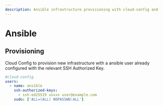 ```yaml
---
description: Ansible infrastructure provisioning with cloud-config and SSH key configuration for automated server setup.
---
```

# Ansible

## Provisioning

Cloud Config to provision new infrastructure with a ansible user already configured with the relevant SSH Authorized Key.

```yaml
#cloud-config
users:
  - name: ansible
    ssh-authorized-keys:
      - ssh-ed25519 xxxxx user@example.com
    sudo: ['ALL=(ALL) NOPASSWD:ALL']
```

